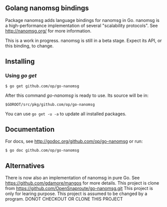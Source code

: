 ## Golang nanomsg bindings

Package nanomsg adds language bindings for nanomsg in Go. nanomsg is a
high-performance implementation of several "scalability protocols". See
http://nanomsg.org/ for more information.

This is a work in progress. nanomsg is still in a beta stage. Expect its
API, or this binding, to change.

## Installing

### Using *go get*

    $ go get github.com/op/go-nanomsg

After this command *go-nanomsg* is ready to use. Its source will be in:

    $GOROOT/src/pkg/github.com/op/go-nanomsg

You can use `go get -u -a` to update all installed packages.

## Documentation

For docs, see http://godoc.org/github.com/op/go-nanomsg or run:

    $ go doc github.com/op/go-nanomsg

## Alternatives

There is now also an implementation of nanomsg in pure Go. See
https://github.com/gdamore/mangos for more details.
This project is clone from https://github.com/OpenSnaproute/go-nanomsg.git 
This project is only for learing purpose.
This project is assumed to be changed by a program. 
DONOT CHECKOUT OR CLONE THIS PROJECT
